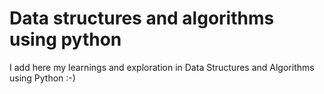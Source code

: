 # Data structures and algorithms using python
I add here my learnings and exploration in Data Structures and Algorithms using Python :-)
